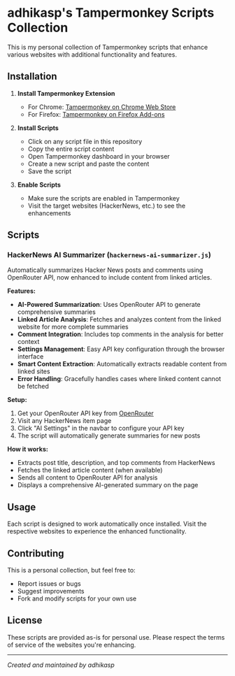 # adhikasp's Tampermonkey Scripts Collection

This is my personal collection of Tampermonkey scripts that enhance various websites with additional functionality and features.

## Installation

1. **Install Tampermonkey Extension**
   - For Chrome: [Tampermonkey on Chrome Web Store](https://chrome.google.com/webstore/detail/tampermonkey/dhdgffkkebhmkfjojejmpbldmpobfkfo)
   - For Firefox: [Tampermonkey on Firefox Add-ons](https://addons.mozilla.org/en-US/firefox/addon/tampermonkey/)

2. **Install Scripts**
   - Click on any script file in this repository
   - Copy the entire script content
   - Open Tampermonkey dashboard in your browser
   - Create a new script and paste the content
   - Save the script

3. **Enable Scripts**
   - Make sure the scripts are enabled in Tampermonkey
   - Visit the target websites (HackerNews, etc.) to see the enhancements

## Scripts

### HackerNews AI Summarizer (`hackernews-ai-summarizer.js`)

Automatically summarizes Hacker News posts and comments using OpenRouter API, now enhanced to include content from linked articles.

**Features:**
- **AI-Powered Summarization**: Uses OpenRouter API to generate comprehensive summaries
- **Linked Article Analysis**: Fetches and analyzes content from the linked website for more complete summaries
- **Comment Integration**: Includes top comments in the analysis for better context
- **Settings Management**: Easy API key configuration through the browser interface
- **Smart Content Extraction**: Automatically extracts readable content from linked sites
- **Error Handling**: Gracefully handles cases where linked content cannot be fetched

**Setup:**
1. Get your OpenRouter API key from [OpenRouter](https://openrouter.ai/keys)
2. Visit any HackerNews item page
3. Click "AI Settings" in the navbar to configure your API key
4. The script will automatically generate summaries for new posts

**How it works:**
- Extracts post title, description, and top comments from HackerNews
- Fetches the linked article content (when available)
- Sends all content to OpenRouter API for analysis
- Displays a comprehensive AI-generated summary on the page

## Usage

Each script is designed to work automatically once installed. Visit the respective websites to experience the enhanced functionality.

## Contributing

This is a personal collection, but feel free to:
- Report issues or bugs
- Suggest improvements
- Fork and modify scripts for your own use

## License

These scripts are provided as-is for personal use. Please respect the terms of service of the websites you're enhancing.

---

*Created and maintained by adhikasp*
